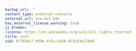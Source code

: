 ```yaml
---
backup_url: ''
content_type: external-resource
external_url: ocw.mit.edu
has_external_license_warning: true
is_broken: ''
license: https://en.wikipedia.org/wiki/All_rights_reserved
title: ocw7
uid: 873934c7-994b-4f5a-ba58-8f9183e17040
---
```

